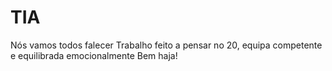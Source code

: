 # TIA
Nós vamos todos falecer
Trabalho feito a pensar no 20, equipa competente e equilibrada emocionalmente
Bem haja!
